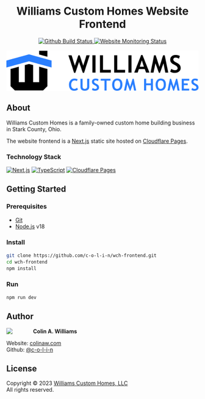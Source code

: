 <h1 align="center">Williams Custom Homes Website Frontend</h1>

<div align="center">
  <a href="https://github.com/c-o-l-i-n/wch-frontend/actions/workflows/build.yml">
    <img alt="Github Build Status" src="https://img.shields.io/github/actions/workflow/status/c-o-l-i-n/wch-frontend/build.yml?logo=github&logoWidth=12">
  </a>
  <a href="https://williamscustomhomes.com">
    <img alt="Website Monitoring Status" src="https://img.shields.io/website?url=https%3A%2F%2Fwilliamscustomhomes.com">
  </a>
</div>

<br />

<div align="center" >
  <a href="https://williamscustomhomes.com">
    <img src="public/images/logo.svg" alt="Logo" />
  </a>
</div>

## About

Williams Custom Homes is a family-owned custom home building business in Stark County, Ohio.

The website frontend is a [Next.js](https://nextjs.org/) static site hosted on [Cloudflare Pages](https://pages.cloudflare.com/).

### Technology Stack

[![Next.js](https://img.shields.io/badge/Next.js-black?style=for-the-badge&logo=next.js&logoColor=white)](https://nextjs.org/)
[![TypeScript](https://img.shields.io/badge/typescript-%23007ACC.svg?style=for-the-badge&logo=typescript&logoColor=white)](https://www.typescriptlang.org/)
[![Cloudflare Pages](https://img.shields.io/badge/Cloudflare%20Pages-F38020?style=for-the-badge&logo=Cloudflare%20Pages&logoColor=white)](https://pages.cloudflare.com/)

## Getting Started

### Prerequisites

- [Git](https://git-scm.com/)
- [Node.js](https://nodejs.org/) v18

### Install

```sh
git clone https://github.com/c-o-l-i-n/wch-frontend.git
cd wch-frontend
npm install
```

### Run

```sh
npm run dev
```

## Author

<a href="https://github.com/c-o-l-i-n">
  <img src="https://images.weserv.nl/?url=avatars.githubusercontent.com/u/40863449?v=4&w=140&fit=cover&mask=circle&maxage=7d" style="width: 70px" align="left"/>
</a>

**Colin A. Williams**

Website: [colinaw.com](https://colinaw.com)
<br>
Github: [@c-o-l-i-n](https://github.com/c-o-l-i-n)

## License

Copyright © 2023 [Williams Custom Homes, LLC](https://williamscustomhomes.com)<br />All rights reserved.